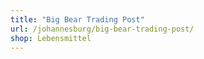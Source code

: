 ```yaml
---
title: "Big Bear Trading Post"
url: /johannesburg/big-bear-trading-post/
shop: Lebensmittel
---
```

